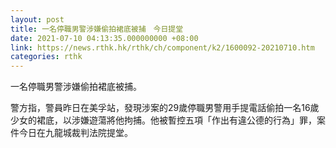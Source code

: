 ```yaml
---
layout: post
title: 一名停職男警涉嫌偷拍裙底被捕　今日提堂
date: 2021-07-10 04:13:35.000000000 +08:00
link: https://news.rthk.hk/rthk/ch/component/k2/1600092-20210710.htm
categories: rthk
---
```


一名停職男警涉嫌偷拍裙底被捕。

警方指，警員昨日在美孚站，發現涉案的29歲停職男警用手提電話偷拍一名16歲少女的裙底，以涉嫌遊蕩將他拘捕。他被暫控五項「作出有違公德的行為」罪，案件今日在九龍城裁判法院提堂。

